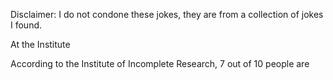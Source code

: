 Disclaimer: I do not condone these jokes, they are from a collection of jokes I found.

At the Institute

According to the Institute of Incomplete Research, 7 out of 10 people are

